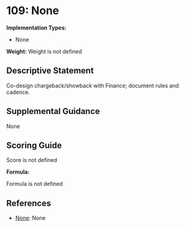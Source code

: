# 109: None

**Implementation Types:**

- None

**Weight:** Weight is not defined

## Descriptive Statement

Co-design chargeback/showback with Finance; document rules and cadence.

## Supplemental Guidance

None

## Scoring Guide

Score is not defined

**Formula:**

Formula is not defined

## References

- [None](None): None
